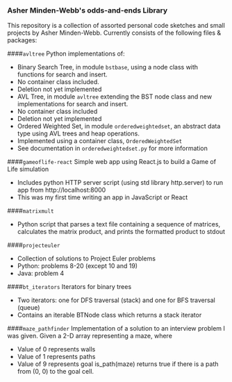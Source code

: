### Asher Minden-Webb's odds-and-ends Library

This repository is a collection of assorted personal code sketches and small projects by Asher Minden-Webb.  Currently consists of the following files & packages:

####`avltree`
Python implementations of:
* Binary Search Tree, in module `bstbase`, using a node class with functions for search and insert.
 * No container class included.
 * Deletion not yet implemented
* AVL Tree, in module `avltree` extending the BST node class and new implementations for search and insert.
 * No container class included
 * Deletion not yet implemented
* Ordered Weighted Set, in module `orderedweightedset`, an abstract data type using AVL trees and heap operations.
 * Implemented using a container class, `OrderedWeightedSet`
 * See documentation in `orderedweightedset.py` for more information

####`gameoflife-react`
Simple web app using React.js to build a Game of Life simulation
* Includes python HTTP server script (using std library http.server) to run app from http://localhost:8000
* This was my first time writing an app in JavaScript or React

####`matrixmult`
* Python script that parses a text file containing a sequence of matrices, calculates the matrix product, and prints the formatted product to stdout

####`projecteuler`
* Collection of solutions to Project Euler problems
 * Python: problems 8-20 (except 10 and 19)
 * Java: problem 4
 
####`bt_iterators`
Iterators for binary trees
* Two iterators: one for DFS traversal (stack) and one for BFS traversal (queue)
* Contains an iterable BTNode class which returns a stack iterator

####`maze_pathfinder`
Implementation of a solution to an interview problem I was given.
Given a 2-D array representing a maze, where
 * Value of 0 represents walls
 * Value of 1 represents paths
 * Value of 9 represents goal
is_path(maze) returns true if there is a path from (0, 0) to the goal cell.
